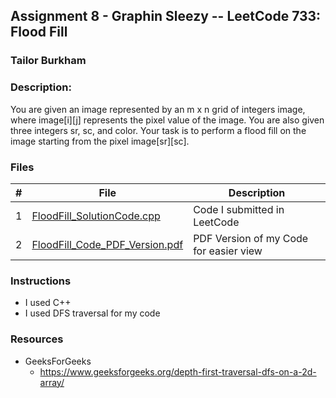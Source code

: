 ## Assignment 8 - Graphin Sleezy -- LeetCode 733: Flood Fill
### Tailor Burkham
### Description:
You are given an image represented by an m x n grid of integers image, where image[i][j] represents the pixel value of the image. You are also given three integers sr, sc, and color. Your task is to perform a flood fill on the image starting from the pixel image[sr][sc]. 

### Files

|   #   | File             | Description                                        |
| :---: | ---------------- | -------------------------------------------------- |
|   1   | [FloodFill_SolutionCode.cpp](./FloodFill_SolutionCode.cpp)         | Code I submitted in LeetCode  |
|   2   | [FloodFill_Code_PDF_Version.pdf](./FloodFill_Code_PDF_Version.pdf)  | PDF Version of my Code for easier view|

### Instructions
- I used C++
- I used DFS traversal for my code

### Resources
- GeeksForGeeks
    - https://www.geeksforgeeks.org/depth-first-traversal-dfs-on-a-2d-array/
